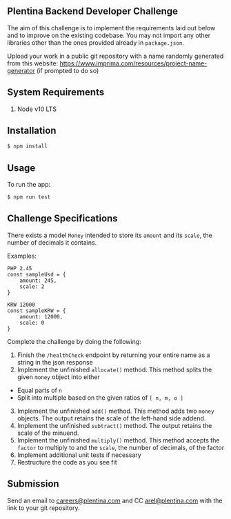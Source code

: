 
## Plentina Backend Developer Challenge
The aim of this challenge is to implement the requirements laid out below and to improve on the existing codebase. You may not import any other libraries other than the ones provided already in `package.json`.

Upload your work in a public git repository with a name randomly generated from this website: https://www.imprima.com/resources/project-name-generator (if prompted to do so)

## System Requirements

1) Node v10 LTS

## Installation

```bash
$ npm install
```

## Usage
To run the app:
```bash
$ npm run test
```

## Challenge Specifications
There exists a model `Money` intended to store its `amount` and its `scale`, the number of decimals it contains.

Examples:
```
PHP 2.45
const sampleUsd = {
    amount: 245,
    scale: 2
}
```

```
KRW 12000
const sampleKRW = {
    amount: 12000,
    scale: 0 
}
```

Complete the challenge by doing the following:
1) Finish the `/healthCheck` endpoint by returning your entire name as a string in the json response
2) Implement the unfinished `allocate()` method. This method splits the given `money` object into either
- Equal parts of `n`
- Split into multiple based on the given ratios of `[ n, m, o ]`
3) Implement the unfinished `add()` method. This method adds two `money` objects. The output retains the scale of the left-hand side addend.
4) Implement the unfinished `subtract()` method. The output retains the scale of the minuend.
5) Implement the unfinished `multiply()` method. This method accepts the `factor` to multiply to and the `scale`, the number of decimals, of the factor
6) Implement additional unit tests if necessary
7) Restructure the code as you see fit

## Submission
Send an email to [careers@plentina.com](mailto:careers@plentina.com) and CC [arel@plentina.com](mailto:arel@plentina.com) with the link to your git repository.
